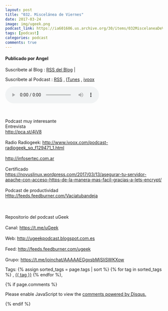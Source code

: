```yaml
---
layout: post
title: "032. Miscelánea de Viernes"
date: 2017-03-24
image: img/ugeek.png
podcast_link: https://ia601606.us.archive.org/30/items/032MiscelaneaDeViernes/%23032%20Miscel%C3%A1nea%20de%20Viernes.mp3
tags: [podcast]
categories: podcast
comments: true
---
```

#### Publicado por Angel

Suscribete al Blog :  [RSS del Blog](http://feeds.feedburner.com/uGeekBlog) |

Suscribete al Podcast :  [RSS](http://feeds.feedburner.com/ugeek) , [ITunes](https://itunes.apple.com/us/podcast/ugeek/id1201421866?mt=2) , [ivoox](https://www.ivoox.com/podcast-ugeek_sq_f1383493_1.html)

<audio controls>
  <source src="https://ia601606.us.archive.org/30/items/032MiscelaneaDeViernes/%23032%20Miscel%C3%A1nea%20de%20Viernes.mp3" type="audio/mpeg">
Your browser does not support the audio element.
</audio>
<!-- ---------------------------------------------------Pon aquí el audio-------------------------------------------------------- -->


<br /><br />Podcast muy interesante<br />Entrevista<br /><a href="http://pca.st/4jV8">http://pca.st/4jV8</a><br /><br />Radio Radiogeek: <a href="http://www.ivoox.com/podcast-radiogeek_sq_f129471_1.html">http://www.ivoox.com/podcast-radiogeek_sq_f129471_1.html</a><br /><br /><a href="http://infosertec.com.ar/">http://infosertec.com.ar</a><br /><br />Certificado<br /><a href="https://novuslinux.wordpress.com/2017/03/13/asegurar-tu-servidor-apache-con-acceso-https-de-la-manera-mas-facil-gracias-a-lets-encrypt/">https://novuslinux.wordpress.com/2017/03/13/asegurar-tu-servidor-apache-con-acceso-https-de-la-manera-mas-facil-gracias-a-lets-encrypt/</a><br /><br />Podcast de productividad<br /><a href="http://feeds.feedburner.com/Vaciatubandeja">Http://feeds.feedburner.com/Vaciatubandeja</a><br /><br /><br /><br />Repositorio del podcast uGeek<br /><br />Canal: <a href="https://t.me/uGeek">https://t.me/uGeek</a><br /><br />Web: <a href="http://ugeekpodcast.blogspot.com.es/">http://ugeekpodcast.blogspot.com.es</a><br /><br />Feed: <a href="http://feeds.feedburner.com/ugeek">http://feeds.feedburner.com/ugeek</a><br /><br />Grupo: <a href="https://t.me/joinchat/AAAAAEGgxsbMjSliSWKXow">https://t.me/joinchat/AAAAAEGgxsbMjSliSWKXow</a>



<!-- TAGS Y COMENTARIOS -->

Tags: {% assign sorted_tags = page.tags | sort %} {% for tag in sorted_tags %} , <span class="tag"><a href="/search#{{ tag }}">{{ tag }}</a></span> {% endfor %},



{% if page.comments %}
<div id="disqus_thread"></div>
<script>

/**
*  RECOMMENDED CONFIGURATION VARIABLES: EDIT AND UNCOMMENT THE SECTION BELOW TO INSERT DYNAMIC VALUES FROM YOUR PLATFORM OR CMS.
*  LEARN WHY DEFINING THESE VARIABLES IS IMPORTANT: https://disqus.com/admin/universalcode/#configuration-variables*/
/*
var disqus_config = function () {
this.page.url = PAGE_URL;  // Replace PAGE_URL with your page's canonical URL variable
this.page.identifier = PAGE_IDENTIFIER; // Replace PAGE_IDENTIFIER with your page's unique identifier variable
};
*/
(function() { // DON'T EDIT BELOW THIS LINE
var d = document, s = d.createElement('script');
s.src = 'https://https-angelbcn-github-io-ugeek.disqus.com/embed.js';
s.setAttribute('data-timestamp', +new Date());
(d.head || d.body).appendChild(s);
})();
</script>
<noscript>Please enable JavaScript to view the <a href="https://disqus.com/?ref_noscript">comments powered by Disqus.</a></noscript>


{% endif %}
